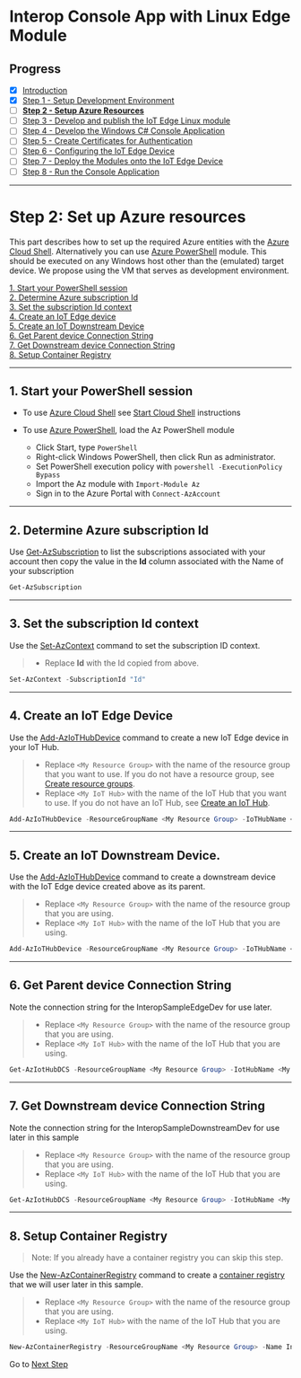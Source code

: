 # Interop Console App with Linux Edge Module
## Progress

- [x] [Introduction](../readme.md)  
- [x] [Step 1 - Setup Development Environment](./Setup%20Development%20Environment.MD)   
- [ ] [**Step 2 - Setup Azure Resources**](./Setup%20Azure%20Resources.MD)  
- [ ] [Step 3 - Develop and publish the IoT Edge Linux module](./Develop%20and%20publish%20the%20IoT%20edge%20Linux%20module.MD)  
- [ ] [Step 4 - Develop the Windows C# Console Application](./Develop%20the%20Windows%20C%23%20Console%20Application.MD)  
- [ ] [Step 5 - Create Certificates for Authentication](./Create%20Certificates%20for%20Authentication.MD)  
- [ ] [Step 6 - Configuring the IoT Edge Device](./Configuring%20the%20IoT%20Edge%20Device.MD)  
- [ ] [Step 7 - Deploy the Modules onto the IoT Edge Device](./Deploy%20the%20Modules%20onto%20the%20IoT%20Edge%20Device.MD)  
- [ ] [Step 8 - Run the Console Application](./Run%20the%20Console%20Application.MD)  
---
# Step 2: Set up Azure resources  
This part describes how to set up the required Azure entities with the [Azure Cloud Shell](https://docs.microsoft.com/azure/cloud-shell/overview). Alternatively you can use [Azure PowerShell](https://docs.microsoft.com/powershell/azure/) module. This should be executed on any Windows host other than the (emulated) target device. We propose using the VM that serves as development environment. 

[1. Start your PowerShell session](step1)  
[2. Determine Azure subscription Id](step2)  
[3. Set the subscription Id context](step3)  
[4. Create an IoT Edge device](step4)  
[5. Create an IoT Downstream Device](step5)  
[6. Get Parent device Connection String](step6)  
[7. Get Downstream device Connection String](step7)  
[8. Setup Container Registry](step8)  

----
<a name="step1"></a>
## 1. Start your PowerShell session

* To use [Azure Cloud Shell](https://docs.microsoft.com/azure/cloud-shell/quickstart-powershell) see [Start Cloud Shell](https://docs.microsoft.com/azure/cloud-shell/quickstart-powershell#start-cloud-shell) instructions
  

* To use [Azure PowerShell](https://docs.microsoft.com/powershell/azure/), load the Az PowerShell module  
     * Click Start, type `PowerShell`  
     * Right-click Windows PowerShell, then click Run as administrator.
     * Set PowerShell execution policy with `powershell -ExecutionPolicy Bypass`
     * Import the Az module with `Import-Module Az`
     * Sign in to the Azure Portal with `Connect-AzAccount`
---
<a name="step2"></a>
## 2. Determine Azure subscription Id
Use [Get-AzSubscription](https://docs.microsoft.com/powershell/module/az.accounts/get-azsubscription?view=azps-4.5.0) to list the subscriptions associated with your account then copy the value in the **Id** column associated with the Name of your subscription
```powershell
Get-AzSubscription
```
---
<a name="step3"></a>
## 3. Set the subscription Id context
Use the [Set-AzContext](https://docs.microsoft.com/powershell/module/az.accounts/set-azcontext) command to set the subscription ID context.  
> * Replace **Id** with the Id copied from above.
```powershell
Set-AzContext -SubscriptionId "Id"
```
---
<a name="step4"></a>
## 4. Create an IoT Edge Device
Use the [Add-AzIoTHubDevice](https://docs.microsoft.com/powershell/module/az.iothub/add-aziothubdevice) command to create a new IoT Edge device in your IoT Hub.

> * Replace `<My Resource Group>` with the name of the resource group that you want to use.  If you do not have a resource group, see [Create resource groups](https://docs.microsoft.com/azure/azure-resource-manager/management/manage-resource-groups-portal#create-resource-groups_).
> * Replace `<My IoT Hub>` with the name of the IoT Hub that you want to use.  If you do not have an IoT Hub, see [Create an IoT Hub](https://docs.microsoft.com/azure/iot-hub/iot-hub-create-through-portal#create-an-iot-hub).

```powershell
Add-AzIoTHubDevice -ResourceGroupName <My Resource Group> -IoTHubName <My IoT Hub> -DeviceId InteropSampleEdgeDev -EdgeEnabled
```
---
<a name="step5"></a>
## 5. Create an IoT Downstream Device.
Use the [Add-AzIoTHubDevice](https://docs.microsoft.com/powershell/module/az.iothub/add-aziothubdevice) command to create a downstream device with the IoT Edge device created above as its parent.  

> * Replace `<My Resource Group>` with the name of the resource group that you are using. 
> * Replace `<My IoT Hub>` with the name of the IoT Hub that you are using.  

```powershell
Add-AzIoTHubDevice -ResourceGroupName <My Resource Group> -IoTHubName <My IoT Hub> -DeviceId InteropSampleDownstreamDev -ParentDeviceId InteropSampleEdgeDev
```
---
<a name="step6"></a>
## 6. Get Parent device Connection String
Note the connection string for the InteropSampleEdgeDev for use later.

> * Replace `<My Resource Group>` with the name of the resource group that you are using. 
> * Replace `<My IoT Hub>` with the name of the IoT Hub that you are using.  

```powershell
Get-AzIotHubDCS -ResourceGroupName <My Resource Group> -IotHubName <My IoT Hub> -DeviceId InteropSampleEdgeDev -KeyType primary | fl * 
```
---
<a name="step7"></a>
## 7. Get Downstream device Connection String
Note the connection string for the InteropSampleDownstreamDev for use later in this sample

> * Replace `<My Resource Group>` with the name of the resource group that you are using. 
> * Replace `<My IoT Hub>` with the name of the IoT Hub that you are using.  

```powershell
Get-AzIotHubDCS -ResourceGroupName <My Resource Group> -IotHubName <My IoT Hub -DeviceId InteropSampleDownstreamDev -KeyType primary | fl *
```
---
<a name="step8"></a>
## 8. Setup Container Registry
> Note: If you already have a container registry you can skip this step.  

Use the [New-AzContainerRegistry](https://docs.microsoft.com/powershell/module/az.containerregistry/New-AzContainerRegistry) command to create a [container registry](https://docs.microsoft.com/en-us/azure/container-registry/) that we will user later in this sample.

> * Replace `<My Resource Group>` with the name of the resource group that you are using. 
> * Replace `<My IoT Hub>` with the name of the IoT Hub that you are using.  

```powershell
New-AzContainerRegistry -ResourceGroupName <My Resource Group> -Name InteropSampleRegistry -Sku "Basic" -EnableAdminUser
```
Go to [Next Step](./Develop%20and%20publish%20the%20IoT%20edge%20Linux%20module.MD)  

